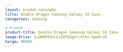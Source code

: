 ```yaml
---
layout: produk-casinghp
title: Double Dragon Samsung Galaxy S9 Case
categories: samsung

# Produk
product-title: Double Dragon Samsung Galaxy S9 Case
image-drive: 1uGM869dtLCa18FE8gVrL8l9s-hpUGrv8
harga: 90000
---
```

